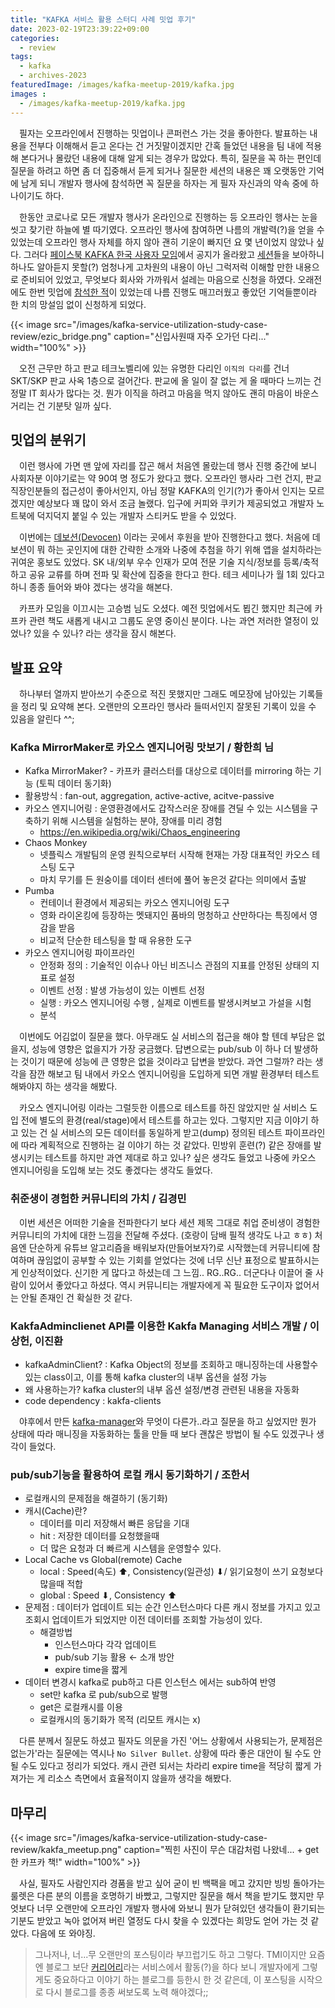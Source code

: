 ```yaml
---
title: "KAFKA 서비스 활용 스터디 사례 밋업 후기"
date: 2023-02-19T23:39:22+09:00
categories:
  - review
tags: 
  - kafka
  - archives-2023
featuredImage: /images/kafka-meetup-2019/kafka.jpg
images :
  - /images/kafka-meetup-2019/kafka.jpg
---
```


　필자는 오프라인에서 진행하는 밋업이나 콘퍼런스 가는 것을 좋아한다. 발표하는 내용을 전부다 이해해서 듣고 온다는 건 거짓말이겠지만 간혹 들었던 내용을 팀 내에 적용해 본다거나 몰랐던 내용에 대해 알게 되는 경우가 많았다. 특히, 질문을 꼭 하는 편인데 질문을 하려고 하면 좀 더 집중해서 듣게 되거나 질문한 세션의 내용은 꽤 오랫동안 기억에 남게 되니 개발자 행사에 참석하면 꼭 질문을 하자는 게 필자 자신과의 약속 중에 하나이기도 하다.

　한동안 코로나로 모든 개발자 행사가 온라인으로 진행하는 등 오프라인 행사는 눈을 씻고 찾기란 하늘에 별 따기였다. 오프라인 행사에 참여하면 나름의 개발력(?)을 얻을 수 있었는데 오프라인 행사 자체를 하지 않아 괜히 기운이 빠지던 요 몇 년이었지 않았나 싶다. 그러다 [페이스북 KAFKA 한국 사용자 모임](https://www.facebook.com/groups/kafka.kru)에서 공지가 올라왔고 [세션](https://devocean.sk.com/events/view.do?id=155)들을 보아하니 하나도 알아듣지 못할(?) 엄청나게 고차원의 내용이 아닌 그럭저럭 이해할 만한 내용으로 준비되어 있었고, 무엇보다 회사와 가까워서 설레는 마음으로 신청을 하였다. 오래전에도 한번 밋업에 [참석한 적](/2019/03/31/kafka-meetup-2019/)이 있었는데 나름 진행도 매끄러웠고 좋았던 기억들뿐이라 한 치의 망설임 없이 신청하게 되었다.

{{< image src="/images/kafka-service-utilization-study-case-review/ezic_bridge.png" caption="신입사원때 자주 오가던 다리..." width="100%" >}}

　오전 근무만 하고 판교 테크노벨리에 있는 유명한 다리인 `이직의 다리`를 건너 SKT/SKP 판교 사옥 1층으로 걸어간다. 판교에 올 일이 잘 없는 게 올 때마다 느끼는 건 정말 IT 회사가 많다는 것. 뭔가 이직을 하려고 마음을 먹지 않아도 괜히 마음이 바운스 거리는 건 기분탓 일까 싶다.

## 밋업의 분위기

　이런 행사에 가면 맨 앞에 자리를 잡곤 해서 처음엔 몰랐는데 행사 진행 중간에 보니 사회자분 이야기로는 약 90여 명 정도가 왔다고 했다. 오프라인 행사라 그런 건지, 판교 직장인분들의 접근성이 좋아서인지, 아님 정말 KAFKA의 인기(?)가 좋아서 인지는 모르겠지만 예상보다 꽤 많이 와서 조금 놀랬다. 입구에 커피와 쿠키가 제공되었고 개발자 노트북에 덕지덕지 붙일 수 있는 개발자 스티커도 받을 수 있었다. 

　이번에는 [데보션(Devocen)](https://devocean.sk.com/) 이라는 곳에서 후원을 받아 진행한다고 했다. 처음에 데보션이 뭐 하는 곳인지에 대한 간략한 소개와 나중에 추첨을 하기 위해 앱을 설치하라는 귀여운 홍보도 있었다. SK 내/외부 우수 인재가 모여 전문 기술 지식/정보를 등록/축적 하고 공유 교류를 하며 전파 및 확산에 집중을 한다고 한다. 테크 세미나가 월 1회 있다고 하니 종종 들어와 봐야 겠다는 생각을 해본다. 

　카프카 모임을 이끄시는 고승범 님도 오셨다. 예전 밋업에서도 뵙긴 했지만 최근에 카프카 관련 책도 새롭게 내시고 그룹도 운영 중이신 분이다. 나는 과연 저러한 열정이 있었나? 있을 수 있나? 라는 생각을 잠시 해본다. 

## 발표 요약

　하나부터 열까지 받아쓰기 수준으로 적진 못했지만 그래도 메모장에 남아있는 기록들을 정리 및 요약해 본다. 오랜만의 오프라인 행사라 들떠서인지 잘못된 기록이 있을 수 있음을 알린다 ^^;

### Kafka MirrorMaker로 카오스 엔지니어링 맛보기 / 황한희 님
- Kafka MirrorMaker? - 카프카 클러스터를 대상으로 데이터를 mirroring 하는 기능 (토픽 데이터 동기화)
- 활용방식 : fan-out, aggregation, active-active, acitve-passive
- 카오스 엔지니어링 : 운영환경에서도 갑작스러운 장애를 견딜 수 있는 시스템을 구축하기 위해 시스템을 실험하는 분야, 장애를 미리 경험
  - https://en.wikipedia.org/wiki/Chaos_engineering
- Chaos Monkey
  - 넷플릭스 개발팀의 운영 원칙으로부터 시작해 현재는 가장 대표적인 카오스 테스팅 도구
  - 마치 무기를 든 원숭이를 데이터 센터에 풀어 놓은것 같다는 의미에서 출발
- Pumba
  - 컨테이너 환경에서 제공되는 카오스 엔지니어링 도구
  - 영화 라이온킹에 등장하는 멧돼지인 품바의 멍청하고 산만하다는 특징에서 영감을 받음
  - 비교적 단순한 테스팅을 할 때 유용한 도구
- 카오스 엔지니어링 파이프라인
  - 안정화 정의 : 기술적인 이슈나 아닌 비즈니스 관점의 지표를 안정된 상태의 지표로 설정
  - 이벤트 선정 : 발생 가능성이 있는 이벤트 선정
  - 실행 : 카오스 엔지니어링 수행 , 실제로 이벤트를 발생시켜보고 가설을 시험
  - 분석

　이번에도 어김없이 질문을 했다. 아무래도 실 서비스의 접근을 해야 할 텐데 부담은 없을지, 성능에 영향은 없을지가 가장 궁금했다. 답변으로는 pub/sub 이 하나 더 발생하는 것이기 때문에 성능에 큰 영향은 없을 것이라고 답변을 받았다. 과연 그럴까? 라는 생각을 잠깐 해보고 팀 내에서 카오스 엔지니어링을 도입하게 되면 개발 환경부터 테스트 해봐야지 하는 생각을 해봤다. 

　카오스 엔지니어링 이라는 그럴듯한 이름으로 테스트를 하진 않았지만 실 서비스 도입 전에 별도의 환경(real/stage)에서 테스트를 하고는 있다. 그렇지만 지금 이야기 하고 있는 건 실 서비스의 모든 데이터를 동일하게 받고(dump) 정의된 테스트 파이프라인에 따라 계획적으로 진행하는 걸 이야기 하는 것 같았다. 민방위 훈련(?) 같은 장애를 발생시키는 테스트를 하지만 과연 제대로 하고 있나? 싶은 생각도 들었고 나중에 카오스 엔지니어링을 도입해 보는 것도 좋겠다는 생각도 들었다.

### 취준생이 경험한 커뮤니티의 가치 / 김경민
　이번 세션은 어떠한 기술을 전파한다기 보다 세션 제목 그대로 취업 준비생이 경험한 커뮤니티의 가치에 대한 느낌을 전달해 주셨다. (호랑이 담배 필적 생각도 나고 ㅎㅎ) 처음엔 단순하게 유튜브 알고리즘을 배워보자(만들어보자?)로 시작했는데 커뮤니티에 참여하며 끊임없이 공부할 수 있는 기회를 얻었다는 것에 너무 신난 표정으로 발표하시는 게 인상적이었다. 신기한 게 많다고 하셨는데 그 느낌.. RG..RG.. 더군다나 이끌어 줄 사람이 있어서 좋았다고 하셨다. 역시 커뮤니티는 개발자에게 꼭 필요한 도구이자 없어서는 안될 존재인 건 확실한 것 같다.

### KakfaAdminclienet API를 이용한 Kakfa Managing 서비스 개발 / 이상헌, 이진환
- kafkaAdminClient? : Kafka Object의 정보를 조회하고 매니징하는데 사용할수 있는 class이고, 이를 통해 kafka cluster의 내부 옵션을 설정 가능
- 왜 사용하는가? kafka cluster의 내부 옵션 설정/변경 관련된 내용을 자동화
- code dependency : kakfa-clients

　야후에서 만든 [kafka-manager](https://github.com/yahoo/CMAK)와 무엇이 다른가..라고 질문을 하고 싶었지만 뭔가 상태에 따라 매니징을 자동화하는 툴을 만들 때 보다 괜찮은 방법이 될 수도 있겠구나 생각이 들었다.

### pub/sub기능을 활용하여 로컬 캐시 동기화하기 / 조한서
- 로컬캐시의 문제점을 해결하기 (동기화)
- 캐시(Cache)란?
  - 데이터를 미리 저장해서 빠른 응답을 기대
  - hit : 저장한 데이터를 요청했을때
  - 더 많은 요청과 더 빠르게 시스템을 운영할수 있다.
- Local Cache vs Global(remote) Cache
  - local : Speed(속도) ⬆, Consistency(일관성) ⬇/ 읽기요청이 쓰기 요청보다 많을때 적합
  - global : Speed ⬇, Consistency ⬆
- 문제점 : 데이터가 업데이트 되는 순간 인스턴스마다 다른 캐시 정보를 가지고 있고 조회시 업데이트가 되었지만 이전 데이터를 조회할 가능성이 있다.
  - 해결방법
      - 인스턴스마다 각각 업데이트
      - pub/sub 기능 활용 ← 소개 방안
      - expire time을 짧게
- 데이터 변경시 kafka로 pub하고 다른 인스턴스 에서는 sub하여 반영
    - set만 kafka 로 pub/sub으로 발행
    - get은 로컬캐시를 이용
    - 로컬캐시의 동기화가 목적 (리모트 캐시는 x)

　다른 분께서 질문도 하셨고 필자도 의문을 가진 '어느 상황에서 사용되는가, 문제점은 없는가'라는 질문에는 역시나 `No Silver Bullet`. 상황에 따라 좋은 대안이 될 수도 안될 수도 있다고 정리가 되었다. 캐시 관련 되서는 차라리 expire time을 적당히 짧게 가져가는 게 리소스 측면에서 효율적이지 않을까 생각을 해봤다.

## 마무리
  {{< image src="/images/kafka-service-utilization-study-case-review/kakfa_meetup.png" caption="찍힌 사진이 무슨 대감처럼 나왔네... + get 한 카프카 책!" width="100%" >}}

　사실, 필자도 사람인지라 경품을 받고 싶어 굳이 빈 백팩을 메고 갔지만 빙빙 돌아가는 룰렛은 다른 분의 이름을 호명하기 바빴고, 그렇지만 질문을 해서 책을 받기도 했지만 무엇보다 너무 오랜만에 오프라인 개발자 행사에 와보니 뭔가 닫혀있던 생각들이 환기되는 기분도 받았고 녹아 없어져 버린 열정도 다시 찾을 수 있겠다는 희망도 얻어 가는 것 같았다. 다음에 또 와야징.


> 그나저나, 너...무 오랜만의 포스팅이라 부끄럽기도 하고 그렇다. TMI이지만 요즘엔 블로그 보단 [커리어리](https://careerly.co.kr/profiles/105233)라는 서비스에서 활동(?)을 하다 보니 개발자에게 그렇게도 중요하다고 이야기 하는 블로그를 등한시 한 것 같은데, 이 포스팅을 시작으로 다시 블로그를 종종 써보도록 노력 해야겠다;;
